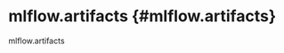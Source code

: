 # mlflow.artifacts {#mlflow.artifacts}

<div class="automodule" markdown="1" members="" undoc-members=""
show-inheritance="">

mlflow.artifacts

</div>
